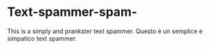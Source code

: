 # Text-spammer-spam-
This is a simply and prankster text spammer. Questo è un semplice e simpatico text spammer.
